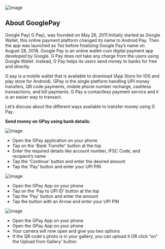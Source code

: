 ![image](https://github.com/vananu/Gpay-TD/assets/134517189/120e48ad-e67a-49a9-ade7-8f9f58ce3ede)
## About GooglePay
Google Pay( G Pay), was founded on May 26, 2011.Initially started as Google Wallet, this online payment platform changed its name to Android Pay. Then the app was launched as Tez before finalizing Google Pay’s name on August 28, 2018. Google Pay is an online wallet-cum digital payment app developed by Google.  G Pay does not take any charge from the users using Google Wallet. Instead, G Pay helps its users send money to banks for free and directly.

G pay is a mobile wallet that is available to download (App Store for IOS and play store for Android). GPay is the single platform handling UPI money transfers, QR code payments, mobile phone number recharge, cashless transactions, and bill payments. G Pay a contactless payment service and it is an easier way to transact. 

 Let’s discuss about the different ways  available  to  transfer  money  using G Pay. 
 
**Send money on GPay using bank details:**

![image](https://github.com/vananu/Gpay-TD/assets/134517189/e81abdc3-4387-4cae-ba22-bd70eb35f155)

-	Open the GPay application on your phone
- Tap on the 'Bank Transfer' button at the top
- Enter the required details like account number, IFSC Code, and recipient’s  name
- Tap the 'Continue' button and enter the desired  amount
- 	Tap the 'Pay' button and enter your UPI PIN

![image](https://github.com/vananu/Gpay-TD/assets/134517189/e6f865cd-196a-4249-bd43-01a3451f952d)

-	Open the GPay App on your phone
- Tap on the 'Pay to UPI ID' button at the top
- Tap the 'Pay' button and enter the amount
- Tap the button with an Arrow and enter your UPI PIN

![image](https://github.com/vananu/Gpay-TD/assets/134517189/f6b6c742-388f-4ef2-b3ee-36b703cf6bc4)

-	Open the GPay App on your phone
-	Open the GPay App on your phone
-	Your camera will now open and give you two options
-	If the QR code's photo is in your gallery, you can upload  it
OR
click “on” the Upload from Gallery' button
